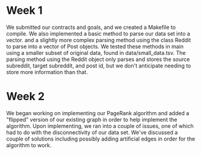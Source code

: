 # Week 1
We submitted our contracts and goals, and we created a Makefile to compile. We also implemented a basic method to parse our data set into a vector. and a slightly more complex parsing method using the class Reddit to parse into a vector of Post objects. We tested these methods in main using a smaller subset of original data, found in data/small_data.tsv. The parsing method using the Reddit object only parses and stores the source subreddit, target subreddit, and post id, but we don't anticipate needing to store more information than that.

# Week 2
We began working on implementing our PageRank algorithm and added a "flipped" version of our existing graph in order to help implement the algorithm. Upon implementing, we ran into a couple of issues, one of which had to do with the disconnectivity of our data set. We've discussed a couple of solutions including possibly adding artificial edges in order for the algorithm to work. 